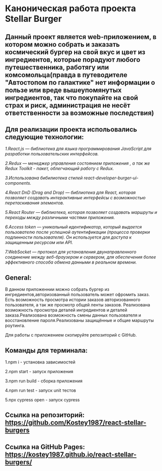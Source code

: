 # Каноническая работа проекта Stellar Burger

## Данный проект является web-приложением, в котором можно собрать и заказать космический бургер на свой вкус и цвет из ингредиентов, которые порадуют любого путешественника, работягу или комсомольца(правда в путеводителе "Автостопом по галактике" нет информации о пользе или вреде вышеупомянутых ингредиентов, так что покупайте на свой страх и риск, администрация не несёт ответственности за возможные последствия)

## Для реализации проекта испольовались следующие технологии:

_1.React.js — библиотека для языка программирования JavaScript для разработки пользовательских интерфейсов._

_2.Redux — менеджер управления состоянием приложения , а так же Redux Toolkit - пакет, облегчающий работу с Redux._

_3.Использована бибилиотека стилей react-developer-burger-ui-components._

_4.React DnD (Drag and Drop) — библиотека для React, которая позволяет создавать интерактивные интерфейсы с возможностью перетаскивания элементов._

_5.React Router — библиотека, которая позволяет создавать маршруты и переходы между различными частями приложения._

_6.Access token — уникальный идентификатор, который выдается пользователю после успешной аутентификации (процесса проверки подлинности пользователя). Он используется для доступа к защищенным ресурсам или API._

_7.WebSocket — протокол для установления двунаправленного соединение между веб-браузером и сервером, для обеспечения более эффективного способа обмена данными в реальном времени._

## General:

В данном приложеннии можно собрать бургер из ингредиентов,авторизованный пользователь может офромить заказ. Есть возможность просмотра истории заказов авторизованного пользователя, а так же просмотр общей ленты заказов. Реализована возможность просмотра деталей ингредиентов и деталей заказа.Реализована возможность смены данных пользователя и восстановление пароля.Реализованы защищённые и общие маршруты роутинга.

Для работы с приложением скопируйте репозиторий с GitHub.

## Команды для терминала:

1.npm i - установка зависимостей

2.npm start - запуск приложения

3.npm run build - сборка приложения

4.npm run test - запуск unit тестов

5.npx cypress open - запуск cypress

## Ссылка на репозиторий: https://github.com/Kostey1987/react-stellar-burgers

## Ссылка на GitHub Pages: https://kostey1987.github.io/react-stellar-burgers/
